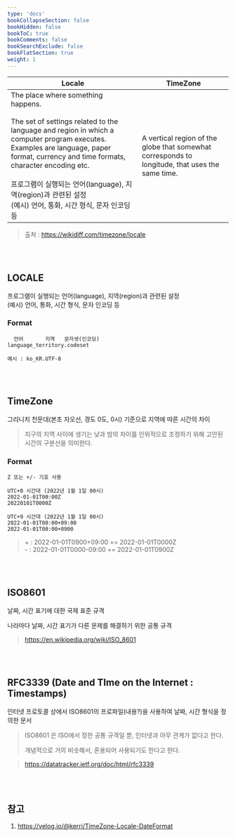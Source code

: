 ```yaml
---
type: 'docs'
bookCollapseSection: false
bookHidden: false
bookToC: true
bookComments: false
bookSearchExclude: false
bookFlatSection: true
weight: 1
---
```


|Locale|TimeZone|
|-|-|
|The place where something happens. <br><br> The set of settings related to the language and region in which a computer program executes. Examples are language, paper format, currency and time formats, character encoding etc. <br><br> 프로그램이 실행되는 언어(language), 지역(region)과 관련된 설정<br>(예시) 언어, 통화, 시간 형식, 문자 인코딩 등|A vertical region of the globe that somewhat corresponds to longitude, that uses the same time.|

> 출처 : https://wikidiff.com/timezone/locale

<br><br>

## LOCALE

프로그램이 실행되는 언어(language), 지역(region)과 관련된 설정<br>
(예시) 언어, 통화, 시간 형식, 문자 인코딩 등

### Format

```
  언어       지역   문자셋(인코딩)
language_territory.codeset

예시 : ko_KR.UTF-8
```

<br><br>

## TimeZone

그리니치 천문대(본초 자오선, 경도 0도, 0시) 기준으로 지역에 따른 시간의 차이

> 지구의 지역 사이에 생기는 낮과 밤의 차이를 인위적으로 조정하기 위해 고안된 시간의 구분선을 의미한다.

### Format

```
Z 또는 +/- 기호 사용

UTC+0 시간대 (2022년 1월 1일 00시)
2022-01-01T00:00Z
20220101T0000Z

UTC+9 시간대 (2022년 1월 1일 00시)
2022-01-01T00:00+09:00
2022-01-01T00:00+0900
```

> \+ : 2022-01-01T0900+09:00 == 2022-01-01T0000Z <br> 
> \- : 2022-01-01T0000-09:00 == 2022-01-01T0900Z

<br><br>

## ISO8601

날짜, 시간 표기에 대한 국제 표준 규격

나라마다 날짜, 시간 표기가 다른 문제를 해결하기 위한 공통 규격

> https://en.wikipedia.org/wiki/ISO_8601

<br><br>

## RFC3339 (Date and TIme on the Internet : Timestamps)

인터넷 프로토콜 상에서 ISO8601의 프로파일(내용?)을 사용하여 날짜, 시간 형식을 정의한 문서

> ISO8601 은 ISO에서 정한 공통 규격일 뿐, 인터넷과 아무 관계가 없다고 한다. 
>
> 개념적으로 거의 비슷해서, 혼용되어 사용되기도 한다고 한다.

> https://datatracker.ietf.org/doc/html/rfc3339


<br><br>

## 참고

1. https://velog.io/@kerri/TimeZone-Locale-DateFormat
